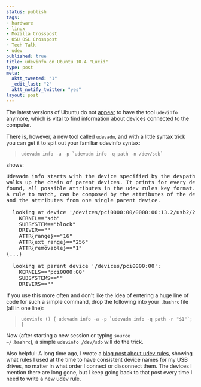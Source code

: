 ```yaml
--- 
status: publish
tags: 
- hardware
- linux
- Mozilla Crosspost
- OSU OSL Crosspost
- Tech Talk
- udev
published: true
title: udevinfo on Ubuntu 10.4 "Lucid"
type: post
meta: 
  aktt_tweeted: "1"
  _edit_last: "2"
  aktt_notify_twitter: "yes"
layout: post
---
```

The latest versions of Ubuntu do not <a href="http://packages.ubuntu.com/search?suite=lucid&arch=any&mode=filename&searchon=contents&keywords=udevinfo">appear</a> to have the tool <code>udevinfo</code> anymore, which is vital to find information about devices connected to the computer.

There is, however, a new tool called <code>udevadm</code>, and with a little syntax trick you can get it to spit out your familiar udevinfo syntax:

<blockquote><code>udevadm info -a -p `udevadm info -q path -n /dev/sdb`</code></blockquote>

shows:

<pre>Udevadm info starts with the device specified by the devpath and then
walks up the chain of parent devices. It prints for every device
found, all possible attributes in the udev rules key format.
A rule to match, can be composed by the attributes of the device
and the attributes from one single parent device.

  looking at device '/devices/pci0000:00/0000:00:13.2/usb2/2-1/2-1:1.0/host5/target5:0:0/5:0:0:0/block/sdb':
    KERNEL=="sdb"
    SUBSYSTEM=="block"
    DRIVER==""
    ATTR{range}=="16"
    ATTR{ext_range}=="256"
    ATTR{removable}=="1"
(...)

  looking at parent device '/devices/pci0000:00':
    KERNELS=="pci0000:00"
    SUBSYSTEMS==""
    DRIVERS==""
</pre>

If you use this more often and don't like the idea of entering a huge line of code for such a simple command, drop the following into your <code>.bashrc</code> file (all in one line):

<blockquote><code>udevinfo () { udevadm info -a -p `udevadm info -q path -n "$1"`; }</code></blockquote>

Now (after starting a new session or typing <code>source ~/.bashrc</code>), a simple <code>udevinfo /dev/sdb</code> will do the trick.

Also helpful: A long time ago, I wrote a <a href="http://fredericiana.com/2006/03/15/writing-udev-rules-short-notes/">blog post about udev rules</a>, showing what rules I used at the time to have consistent device names for my USB drives, no matter in what order I connect or disconnect them. The devices I mention there are long gone, but I keep going back to that post every time I need to write a new udev rule.
